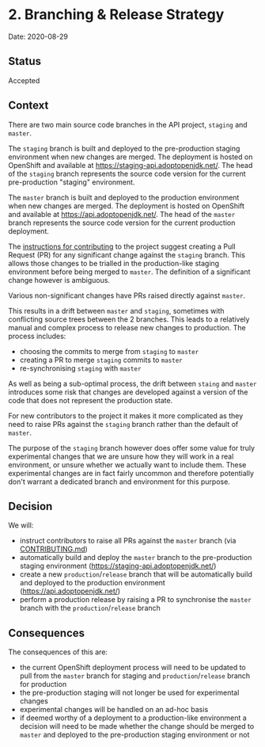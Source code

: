 # 2. Branching & Release Strategy

Date: 2020-08-29

## Status

Accepted

## Context

There are two main source code branches in the API project, `staging` and `master`.

The `staging` branch is built and deployed to the pre-production staging environment when new changes are merged.
The deployment is hosted on OpenShift and available at <https://staging-api.adoptopenjdk.net/>. 
The head of the `staging` branch represents the source code version for the current pre-production "staging" environment.

The `master` branch is built and deployed to the production environment when new changes are merged.
The deployment is hosted on OpenShift and available at <https://api.adoptopenjdk.net/>. 
The head of the `master` branch represents the source code version for the current production deployment.

The [instructions for contributing](https://github.com/AdoptOpenJDK/openjdk-api-v3/blob/4a122a05a904e851083643648f005556d30e9271/CONTRIBUTING.md#source-code-management-and-branching) to 
the project suggest creating a Pull Request (PR) for any significant change against the `staging` branch.
This allows those changes to be trialled in the production-like staging environment before being merged to `master`.
The definition of a significant change however is ambiguous.

Various non-significant changes have PRs raised directly against `master`.

This results in a drift between `master` and `staging`, sometimes with conflicting source trees between the 2 branches. 
This leads to a relatively manual and complex process to release new changes to production. 
The process includes:

- choosing the commits to merge from `staging` to `master`
- creating a PR to merge `staging` commits to `master`
- re-synchronising `staging` with `master`

As well as being a sub-optimal process, the drift between `staing` and `master` introduces some risk that changes are developed against a version of the code that does not represent the production state.

For new contributors to the project it makes it more complicated as they need to raise PRs against the `staging` branch rather than the default of `master`.

The purpose of the `staging` branch however does offer some value for truly experimental changes that we are unsure how they will work in a real environment, or unsure whether we actually want to include them.
These experimental changes are in fact fairly uncommon and therefore potentially don't warrant a dedicated branch and environment for this purpose.

## Decision

We will:

- instruct contributors to raise all PRs against the `master` branch (via [CONTRIBUTING.md](../../CONTRIBUTING.md))
- automatically build and deploy the `master` branch to the pre-production staging environment (<https://staging-api.adoptopenjdk.net/>)
- create a new `production`/`release` branch that will be automatically build and deployed to the production environment (<https://api.adoptopenjdk.net/>)
- perform a production release by raising a PR to synchronise the `master` branch with the `production`/`release` branch

## Consequences

The consequences of this are:

- the current OpenShift deployment process will need to be updated to pull from the `master` branch for staging and `production`/`release` branch for production
- the pre-production staging will not longer be used for experimental changes
- experimental changes will be handled on an ad-hoc basis
- if deemed worthy of a deployment to a production-like environment a decision will need to be made whether the change should be merged to `master` and deployed to the pre-production staging environment or not  
